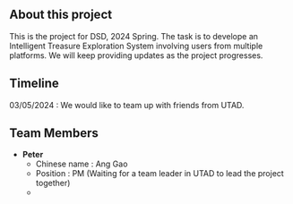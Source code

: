 ## About this project
This is the project for DSD, 2024 Spring. The task is to develope an Intelligent Treasure Exploration System involving users from multiple platforms. We will keep providing updates as the project progresses.

## Timeline
03/05/2024 : We would like to team up with friends from UTAD.
## Team Members
+ __Peter__
  + Chinese name : Ang Gao
  + Position : PM (Waiting for a team leader in UTAD to lead the project together)
  + 
